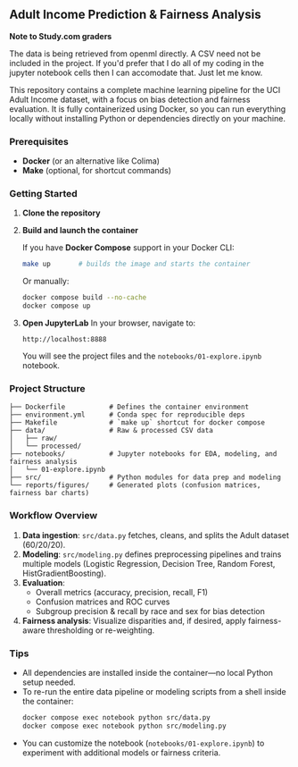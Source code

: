 ## Adult Income Prediction & Fairness Analysis

**Note to Study.com graders**

The data is being retrieved from openml directly. A CSV need not be included in the project. If you'd prefer that I do all of my coding in the jupyter notebook cells then I can accomodate that. Just let me know.

This repository contains a complete machine learning pipeline for the UCI Adult Income dataset, with a focus on bias detection and fairness evaluation. It is fully containerized using Docker, so you can run everything locally without installing Python or dependencies directly on your machine.

### Prerequisites

- **Docker** (or an alternative like Colima)
- **Make** (optional, for shortcut commands)

### Getting Started

1. **Clone the repository**

2. **Build and launch the container**

   If you have **Docker Compose** support in your Docker CLI:

   ```bash
   make up       # builds the image and starts the container
   ```

   Or manually:

   ```bash
   docker compose build --no-cache
   docker compose up
   ```

3. **Open JupyterLab** In your browser, navigate to:

   ```
   http://localhost:8888
   ```

   You will see the project files and the `notebooks/01-explore.ipynb` notebook.

### Project Structure

```
├── Dockerfile           # Defines the container environment
├── environment.yml      # Conda spec for reproducible deps
├── Makefile             # `make up` shortcut for docker compose
├── data/                # Raw & processed CSV data
│   ├── raw/
│   └── processed/
├── notebooks/           # Jupyter notebooks for EDA, modeling, and fairness analysis
│   └── 01-explore.ipynb
├── src/                 # Python modules for data prep and modeling
└── reports/figures/     # Generated plots (confusion matrices, fairness bar charts)
```

### Workflow Overview

1. **Data ingestion**: `src/data.py` fetches, cleans, and splits the Adult dataset (60/20/20).
2. **Modeling**: `src/modeling.py` defines preprocessing pipelines and trains multiple models (Logistic Regression, Decision Tree, Random Forest, HistGradientBoosting).
3. **Evaluation**:
   - Overall metrics (accuracy, precision, recall, F1)
   - Confusion matrices and ROC curves
   - Subgroup precision & recall by race and sex for bias detection
4. **Fairness analysis**: Visualize disparities and, if desired, apply fairness-aware thresholding or re-weighting.

### Tips

- All dependencies are installed inside the container—no local Python setup needed.
- To re-run the entire data pipeline or modeling scripts from a shell inside the container:
  ```bash
  docker compose exec notebook python src/data.py
  docker compose exec notebook python src/modeling.py
  ```
- You can customize the notebook (`notebooks/01-explore.ipynb`) to experiment with additional models or fairness criteria.

